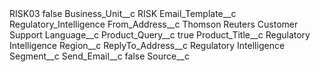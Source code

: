 <?xml version="1.0" encoding="UTF-8"?>
<CustomMetadata xmlns="http://soap.sforce.com/2006/04/metadata" xmlns:xsi="http://www.w3.org/2001/XMLSchema-instance" xmlns:xsd="http://www.w3.org/2001/XMLSchema">
    <label>RISK03</label>
    <protected>false</protected>
    <values>
        <field>Business_Unit__c</field>
        <value xsi:type="xsd:string">RISK</value>
    </values>
    <values>
        <field>Email_Template__c</field>
        <value xsi:type="xsd:string">Regulatory_Intelligence</value>
    </values>
    <values>
        <field>From_Address__c</field>
        <value xsi:type="xsd:string">Thomson Reuters Customer Support</value>
    </values>
    <values>
        <field>Language__c</field>
        <value xsi:nil="true"/>
    </values>
    <values>
        <field>Product_Query__c</field>
        <value xsi:type="xsd:boolean">true</value>
    </values>
    <values>
        <field>Product_Title__c</field>
        <value xsi:type="xsd:string">Regulatory Intelligence</value>
    </values>
    <values>
        <field>Region__c</field>
        <value xsi:nil="true"/>
    </values>
    <values>
        <field>ReplyTo_Address__c</field>
        <value xsi:type="xsd:string">Regulatory Intelligence</value>
    </values>
    <values>
        <field>Segment__c</field>
        <value xsi:nil="true"/>
    </values>
    <values>
        <field>Send_Email__c</field>
        <value xsi:type="xsd:boolean">false</value>
    </values>
    <values>
        <field>Source__c</field>
        <value xsi:nil="true"/>
    </values>
</CustomMetadata>
